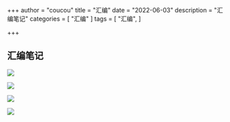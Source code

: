 +++
author = "coucou"
title = "汇编"
date = "2022-06-03"
description = "汇编笔记"
categories = [
    "汇编"
]
tags = [
    "汇编",
]

+++

## 汇编笔记

![](E:/temp/git_demo/Coucou_notes/汇编笔记/img/1.jpg)

![](E:/temp/git_demo/Coucou_notes/汇编笔记/img/2.jpg)

![](E:/temp/git_demo/Coucou_notes/汇编笔记/img/3.jpg)

![](E:/temp/git_demo/Coucou_notes/汇编笔记/img/4.jpg)

